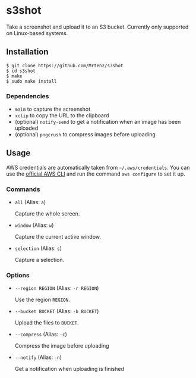 # s3shot

Take a screenshot and upload it to an S3 bucket. Currently only supported on Linux-based systems.

## Installation

```text
$ git clone https://github.com/Mrtenz/s3shot
$ cd s3shot
$ make
$ sudo make install
```

### Dependencies

* `maim` to capture the screenshot
* `xclip` to copy the URL to the clipboard
* (optional) `notify-send` to get a notification when an image has been uploaded
* (optional) `pngcrush` to compress images before uploading

## Usage

AWS credentials are automatically taken from `~/.aws/credentials`. You can use the [official AWS CLI](https://github.com/aws/aws-cli) and run the command `aws configure` to set it up.

### Commands

* `all` (Alias: `a`)
  
  Capture the whole screen.
  
* `window` (Alias: `w`)

  Capture the current active window.
  
* `selection` (Alias: `s`)

  Capture a selection.
  
### Options

* `--region REGION` (Alias: `-r REGION`)

  Use the region `REGION`.
  
* `--bucket BUCKET` (Alias: `-b BUCKET`)

  Upload the files to `BUCKET`.
  
* `--compress` (Alias: `-c`)

  Compress the image before uploading
  
* `--notify` (Alias: `-n`)

  Get a notification when uploading is finished
